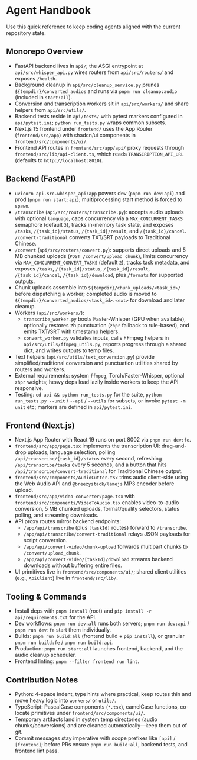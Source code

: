 # Agent Handbook

Use this quick reference to keep coding agents aligned with the current repository state.

## Monorepo Overview
- FastAPI backend lives in `api/`; the ASGI entrypoint at `api/src/whisper_api.py` wires routers from `api/src/routers/` and exposes `/health`.
- Background cleanup in `api/src/cleanup_service.py` prunes `${tempdir}/converted_audios` and runs via `pnpm run cleanup:audio` (included in `start:all`).
- Conversion and transcription workers sit in `api/src/workers/` and share helpers from `api/src/utils/`.
- Backend tests reside in `api/tests/` with pytest markers configured in `api/pytest.ini`; `python run_tests.py` wraps common subsets.
- Next.js 15 frontend under `frontend/` uses the App Router (`frontend/src/app`) with shadcn/ui components in `frontend/src/components/ui/`.
- Frontend API routes in `frontend/src/app/api/` proxy requests through `frontend/src/lib/api-client.ts`, which reads `TRANSCRIPTION_API_URL` (defaults to `http://localhost:8010`).

## Backend (FastAPI)
- `uvicorn api.src.whisper_api:app` powers dev (`pnpm run dev:api`) and prod (`pnpm run start:api`); multiprocessing start method is forced to `spawn`.
- `/transcribe` (`api/src/routers/transcribe.py`): accepts audio uploads with optional `language`, caps concurrency via a `MAX_CONCURRENT_TASKS` semaphore (default `3`), tracks in-memory task state, and exposes `/tasks`, `/{task_id}/status`, `/{task_id}/result`, and `/{task_id}/cancel`. `/convert-traditional` converts TXT/SRT payloads to Traditional Chinese.
- `/convert` (`api/src/routers/convert.py`): supports direct uploads and 5 MB chunked uploads (`POST /convert/upload_chunk`), limits concurrency via `MAX_CONCURRENT_CONVERT_TASKS` (default `2`), tracks task metadata, and exposes `/tasks`, `/{task_id}/status`, `/{task_id}/result`, `/{task_id}/cancel`, `/{task_id}/download`, plus `/formats` for supported outputs.
- Chunk uploads assemble into `${tempdir}/chunk_uploads/<task_id>/` before dispatching a worker; completed audio is moved to `${tempdir}/converted_audios/<task_id>.<ext>` for download and later cleanup.
- Workers (`api/src/workers/`):
  - `transcribe_worker.py` boots Faster-Whisper (GPU when available), optionally restores zh punctuation (`zhpr` fallback to rule-based), and emits TXT/SRT with timestamp helpers.
  - `convert_worker.py` validates inputs, calls FFmpeg helpers in `api/src/utils/ffmpeg_utils.py`, reports progress through a shared dict, and writes outputs to temp files.
- Text helpers (`api/src/utils/text_conversion.py`) provide simplified/traditional conversion and punctuation utilities shared by routers and workers.
- External requirements: system `ffmpeg`, Torch/Faster-Whisper, optional `zhpr` weights; heavy deps load lazily inside workers to keep the API responsive.
- Testing: `cd api && python run_tests.py` for the suite, `python run_tests.py --unit` / `--api` / `--utils` for subsets, or invoke `pytest -m unit` etc; markers are defined in `api/pytest.ini`.

## Frontend (Next.js)
- Next.js App Router with React 19 runs on port 8002 via `pnpm run dev:fe`.
- `frontend/src/app/page.tsx` implements the transcription UI: drag-and-drop uploads, language selection, polling `/api/transcribe/{task_id}/status` every second, refreshing `/api/transcribe/tasks` every 5 seconds, and a button that hits `/api/transcribe/convert-traditional` for Traditional Chinese output.
- `frontend/src/components/AudioCutter.tsx` trims audio client-side using the Web Audio API and `@breezystack/lamejs` MP3 encoder before upload.
- `frontend/src/app/video-converter/page.tsx` with `frontend/src/components/VideoToAudio.tsx` enables video-to-audio conversion, 5 MB chunked uploads, format/quality selectors, status polling, and streaming downloads.
- API proxy routes mirror backend endpoints:
  - `/app/api/transcribe` (plus `[taskId]` routes) forward to `/transcribe`.
  - `/app/api/transcribe/convert-traditional` relays JSON payloads for script conversion.
  - `/app/api/convert-video/chunk-upload` forwards multipart chunks to `/convert/upload_chunk`.
  - `/app/api/convert-video/[taskId]/download` streams backend downloads without buffering entire files.
- UI primitives live in `frontend/src/components/ui/`; shared client utilities (e.g., `ApiClient`) live in `frontend/src/lib/`.

## Tooling & Commands
- Install deps with `pnpm install` (root) and `pip install -r api/requirements.txt` for the API.
- Dev workflows: `pnpm run dev:all` runs both servers; `pnpm run dev:api` / `pnpm run dev:fe` start them individually.
- Builds: `pnpm run build:all` (frontend build + `pip install`), or granular `pnpm run build:fe` / `pnpm run build:api`.
- Production: `pnpm run start:all` launches frontend, backend, and the audio cleanup scheduler.
- Frontend linting: `pnpm --filter frontend run lint`.

## Contribution Notes
- Python: 4-space indent, type hints where practical, keep routes thin and move heavy logic into `workers/` or `utils/`.
- TypeScript: PascalCase components (`*.tsx`), camelCase functions, co-locate primitives under `frontend/src/components/ui/`.
- Temporary artifacts land in system temp directories (audio chunks/conversions) and are cleaned automatically—keep them out of git.
- Commit messages stay imperative with scope prefixes like `[api]` / `[frontend]`; before PRs ensure `pnpm run build:all`, backend tests, and frontend lint pass.
